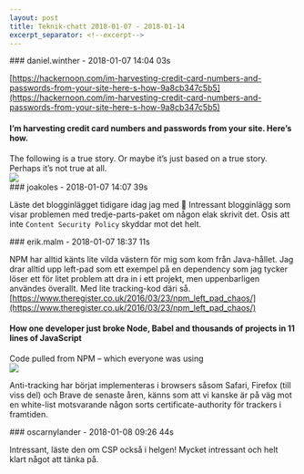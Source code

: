 ```yaml
---
layout: post
title: Teknik-chatt 2018-01-07 - 2018-01-14
excerpt_separator: <!--excerpt-->
---
```

<section class="message" markdown="1">
### daniel.winther - 2018-01-07 14:04 03s

[https://hackernoon.com/im-harvesting-credit-card-numbers-and-passwords-from-your-site-here-s-how-9a8cb347c5b5](https://hackernoon.com/im-harvesting-credit-card-numbers-and-passwords-from-your-site-here-s-how-9a8cb347c5b5)

<div class="attachment"><h4>I’m harvesting credit card numbers and passwords from your site. Here’s how.</h4><div class="text">The following is a true story. Or maybe it’s just based on a true story. Perhaps it’s not true at all.</div>
<a href="https://hackernoon.com/im-harvesting-credit-card-numbers-and-passwords-from-your-site-here-s-how-9a8cb347c5b5"><img src="https://cdn-images-1.medium.com/max/1200/1*41XiwBL9NXDfGtIXbc3UsQ.jpeg" fallback="I’m harvesting credit card numbers and passwords from your site. Here’s how."/></a></div>
    
</section>
<section class="message" markdown="1">
### joakoles - 2018-01-07 14:07 39s

Läste det blogginlägget tidigare idag jag med 🙂 Intressant blogginlägg som visar problemen med tredje-parts-paket om någon elak skrivit det. Osis att inte `Content Security Policy` skyddar mot det helt.
</section>
<section class="message" markdown="1">
### erik.malm - 2018-01-07 18:37 11s

NPM har alltid känts lite vilda västern för mig som kom från Java-hållet. Jag drar alltid upp left-pad som ett exempel på en dependency som jag tycker löser ett för litet problem att dra in i ett projekt, men uppenbarligen användes överallt. Med lite tracking-kod däri så.  [https://www.theregister.co.uk/2016/03/23/npm_left_pad_chaos/](https://www.theregister.co.uk/2016/03/23/npm_left_pad_chaos/)

<div class="attachment"><h4>How one developer just broke Node, Babel and thousands of projects in 11 lines of JavaScript</h4><div class="text">Code pulled from NPM – which everyone was using</div>
<a href="https://www.theregister.co.uk/2016/03/23/npm_left_pad_chaos/"><img src="https://regmedia.co.uk/2016/03/23/jenga_tower.jpg?x=1200&y=794" fallback="How one developer just broke Node, Babel and thousands of projects in 11 lines of JavaScript"/></a></div>
    
Anti-tracking har börjat implementeras i browsers såsom Safari, Firefox (till viss del) och Brave de senaste åren, känns som att vi kanske är på väg mot en white-list motsvarande någon sorts certificate-authority för trackers i framtiden.
</section>
<section class="message" markdown="1">
### oscarnylander - 2018-01-08 09:26 44s

Intressant, läste den om CSP också i helgen! Mycket intressant och helt klart något att tänka på.

<!--excerpt-->
</section>
